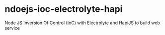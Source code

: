 # ndoejs-ioc-electrolyte-hapi
Node JS Inversion Of Control (IoC) with Electrolyte and HapiJS to build web service
